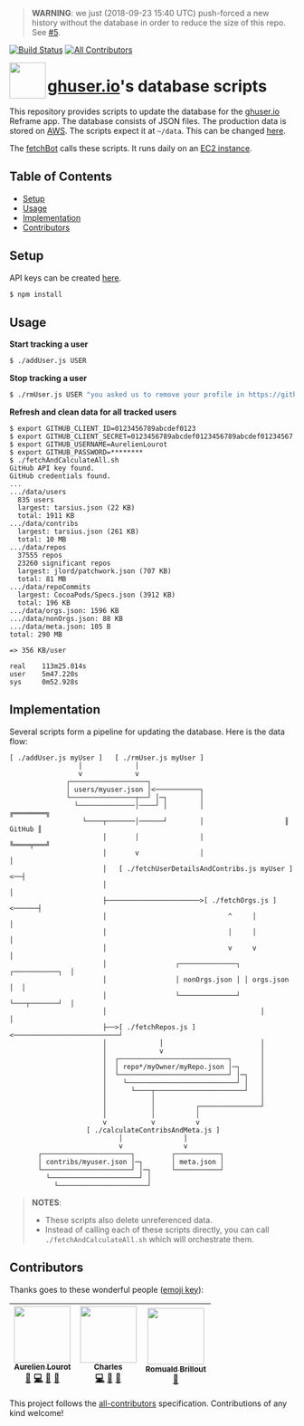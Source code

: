 > **WARNING**: we just (2018-09-23 15:40 UTC) push-forced a new history without the database in
> order to reduce the size of this repo. See [#5](https://github.com/ghuser-io/db/issues/5).

[![Build Status](https://travis-ci.org/ghuser-io/db.svg?branch=master)](https://travis-ci.org/ghuser-io/db)
[![All Contributors](https://img.shields.io/badge/all_contributors-3-orange.svg?style=flat-square)](#contributors)

[<img src="https://rawgit.com/ghuser-io/db/master/thirdparty/octicons/database.svg" align="left" width="64" height="64">](https://github.com/ghuser-io/db)

# [ghuser.io](https://github.com/ghuser-io/ghuser.io)'s database scripts

This repository provides scripts to update the database for the
[ghuser.io](https://github.com/ghuser-io/ghuser.io) Reframe app. The database consists of JSON
files. The production data is stored on
[AWS](https://github.com/ghuser-io/ghuser.io/blob/master/aws). The scripts expect it at `~/data`.
This can be changed [here](https://github.com/ghuser-io/db/blob/d3d4fd7/impl/data.js#L9).

The [fetchBot](fetchBot/) calls these scripts. It runs daily on an
[EC2 instance](https://github.com/ghuser-io/ghuser.io/blob/master/aws/ec2).

## Table of Contents

<!-- toc -->

- [Setup](#setup)
- [Usage](#usage)
- [Implementation](#implementation)
- [Contributors](#contributors)

<!-- tocstop -->

## Setup

API keys can be created [here](https://github.com/settings/developers).

```bash
$ npm install
```

## Usage

**Start tracking a user**

```bash
$ ./addUser.js USER
```

**Stop tracking a user**

```bash
$ ./rmUser.js USER "you asked us to remove your profile in https://github.com/ghuser-io/ghuser.io/issues/666"
```

**Refresh and clean data for all tracked users**

```
$ export GITHUB_CLIENT_ID=0123456789abcdef0123
$ export GITHUB_CLIENT_SECRET=0123456789abcdef0123456789abcdef01234567
$ export GITHUB_USERNAME=AurelienLourot
$ export GITHUB_PASSWORD=********
$ ./fetchAndCalculateAll.sh
GitHub API key found.
GitHub credentials found.
...
.../data/users
  835 users
  largest: tarsius.json (22 KB)
  total: 1911 KB
.../data/contribs
  largest: tarsius.json (261 KB)
  total: 10 MB
.../data/repos
  37555 repos
  23260 significant repos
  largest: jlord/patchwork.json (707 KB)
  total: 81 MB
.../data/repoCommits
  largest: CocoaPods/Specs.json (3912 KB)
  total: 196 KB
.../data/orgs.json: 1596 KB
.../data/nonOrgs.json: 88 KB
.../data/meta.json: 105 B
total: 290 MB

=> 356 KB/user

real    113m25.014s
user    5m47.220s
sys     0m52.928s
```

## Implementation

Several scripts form a pipeline for updating the database. Here is the data flow:

```
[ ./addUser.js myUser ]   [ ./rmUser.js myUser ]
                 │             │
                 v             v
              ┌───────────────────┐
              │ users/myuser.json │<───────────┐
              └────────────────┬──┘ │─┐        │
                └──────────────│────┘ │        │                    ╔════════╗
                  └────┬───────│──────┘        │                    ║ GitHub ║
                       │       │               │                    ╚════╤═══╝
                       │       v               │                         │
                       │   [ ./fetchUserDetailsAndContribs.js myUser ]<──┤
                       │                                                 │
                       ├───────────────────────>[ ./fetchOrgs.js ]<──────┤
                       │                              ^     │            │
                       │                              │     │            │
                       │                              v     v            │
                       │                 ┌──────────────┐ ┌───────────┐  │
                       │                 │ nonOrgs.json │ │ orgs.json │  │
                       │                 └──────────────┘ └───┬───────┘  │
                       │                                      │          │
                       ├──>[ ./fetchRepos.js ]<──────────────────────────┘
                       │             │                        │
                       │             v                        │
                       │  ┌───────────────────────────┐       │
                       │  │ repo*/myOwner/myRepo.json │─┐     │
                       │  └───────────────────────────┘ │─┐   │
                       │    └───────────────────────────┘ │   │
                       │      └────┬──────────────────────┘   │
                       │           │                          │
                       │           │          ┌───────────────┘
                       │           │          │
                       v           v          v
                   [ ./calculateContribsAndMeta.js ]
                           │               │
                           v               v
       ┌──────────────────────┐         ┌───────────┐
       │ contribs/myuser.json │─┐       │ meta.json │
       └──────────────────────┘ │─┐     └───────────┘
         └──────────────────────┘ │
           └──────────────────────┘
```

> **NOTES**:
>
> * These scripts also delete unreferenced data.
> * Instead of calling each of these scripts directly, you can call `./fetchAndCalculateAll.sh`
>   which will orchestrate them.

## Contributors

Thanks goes to these wonderful people ([emoji key](https://github.com/kentcdodds/all-contributors#emoji-key)):

<!-- ALL-CONTRIBUTORS-LIST:START - Do not remove or modify this section -->
<!-- prettier-ignore -->
| [<img src="https://avatars1.githubusercontent.com/u/11795312?v=4" width="100px;"/><br /><sub><b>Aurelien Lourot</b></sub>](https://ghuser.io/AurelienLourot)<br />[💬](#question-AurelienLourot "Answering Questions") [💻](https://github.com/ghuser-io/db/commits?author=AurelienLourot "Code") [📖](https://github.com/ghuser-io/db/commits?author=AurelienLourot "Documentation") [👀](#review-AurelienLourot "Reviewed Pull Requests") | [<img src="https://avatars3.githubusercontent.com/u/4883293?v=4" width="100px;"/><br /><sub><b>Charles</b></sub>](https://github.com/wowawiwa)<br />[💻](https://github.com/ghuser-io/db/commits?author=wowawiwa "Code") [📖](https://github.com/ghuser-io/db/commits?author=wowawiwa "Documentation") [🤔](#ideas-wowawiwa "Ideas, Planning, & Feedback") | [<img src="https://avatars2.githubusercontent.com/u/1005638?v=4" width="100px;"/><br /><sub><b>Romuald Brillout</b></sub>](https://twitter.com/brillout)<br />[🤔](#ideas-brillout "Ideas, Planning, & Feedback") |
| :---: | :---: | :---: |
<!-- ALL-CONTRIBUTORS-LIST:END -->

This project follows the [all-contributors](https://github.com/kentcdodds/all-contributors) specification. Contributions of any kind welcome!
